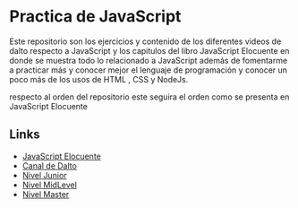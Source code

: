 # Practica de JavaScript

Este repositorio son los ejercicios y contenido de los diferentes videos de dalto respecto a JavaScript
y los capitulos del libro JavaScript Elocuente  en donde se muestra todo lo relacionado a JavaScript además de fomentarme a practicar más y conocer mejor el lenguaje de programación y conocer un poco más de los usos de HTML , CSS y NodeJs.

respecto al orden del repositorio este seguira el orden como se presenta en JavaScript Elocuente

## Links

- [JavaScript Elocuente](https://codekommissar.github.io/JavaScript-Elocuente/)
- [Canal de Dalto](https://www.youtube.com/c/soydalto)
- [Nivel Junior](https://www.youtube.com/watch?v=z95mZVUcJ-E)
- [Nivel MidLevel](https://www.youtube.com/watch?v=xOinGb2MZSk)
- [Nivel Master](https://www.youtube.com/watch?v=EbMi1Qj4rVE)
